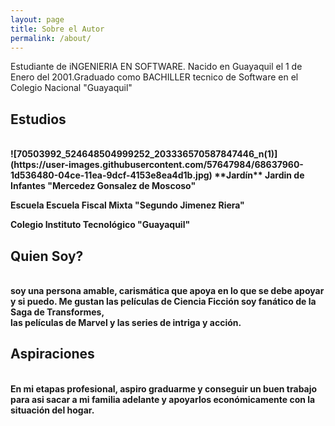 ```yaml
---
layout: page
title: Sobre el Autor
permalink: /about/
---
```


Estudiante de iNGENIERIA EN SOFTWARE. Nacido en Guayaquil el 1 de Enero del 2001.Graduado como BACHILLER tecnico de Software en el Colegio Nacional "Guayaquil" <b>
<h2> Estudios</h2> <br>
 ![70503992_524648504999252_203336570587847446_n(1)](https://user-images.githubusercontent.com/57647984/68637960-1d536480-04ce-11ea-9dcf-4153e8ea4d1b.jpg)
**Jardín** Jardin de Infantes "Mercedez Gonsalez de Moscoso" <br>
 
 **Escuela** Escuela Fiscal Mixta "Segundo Jimenez Riera" <br>
 
**Colegio** Instituto Tecnológico "Guayaquil" <br>

<h2>  Quien Soy? </h2> <br>
 soy una persona amable, carismática que apoya en lo que se debe apoyar y si puedo. Me gustan las películas de Ciencia Ficción soy fanático de la Saga de Transformes,<br> las películas de Marvel y las series de intriga y acción. <br>
<h2>  Aspiraciones </h2>  <br>  
 En mi etapas profesional, aspiro graduarme y conseguir un buen trabajo para asi sacar a mi familia adelante y apoyarlos económicamente con la situación del hogar.
